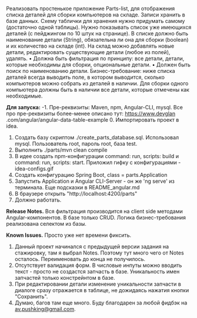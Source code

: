 Реализовать простенькое приложение Parts-list, для отображения списка деталей для
сборки компьютеров на складе. Записи хранить в базе данных. Схему таблички для хранения
нужно придумать самому (достаточно одной таблицы).
Нужно показывать список уже имеющихся деталей (с пейджингом по 10 штук на
странице). В списке должно быть наименование детали (String), обязательна ли она для сборки
(boolean) и их количество на складе (int). На склад можно добавлять новые детали,
редактировать существующие детали (любое из полей), удалять.
• Должна быть фильтрация по принципу:
все детали, детали, которые необходимы для сборки, опциональные детали.
• Должен быть поиск по наименованию детали.
Бизнес-требование: ниже списка деталей всегда выводить поле, в котором выводится,
сколько компьютеров можно собрать из деталей в наличии. Для сборки одного компьютера
должны быть в наличии все детали, которые отмечены как необходимые.

**Для запуска:**
-1. Пре-реквизиты: Maven, npm, Angular-CLI, mysql. Все про пре-реквизиты более-менее описано тут: https://www.devglan
.com/angular/angular-data-table-example
0. Импортировать проект в idea.
1. Создать базу скриптом ./create_parts_database.sql. Использовал mysql. Пользователь root, пароль root, база test.
2. Выполнить ./parts/mvn clean compile
3. В идее создать npm-конфигурации command: run, scripts: build и command: run, scripts: start. Приложил гифку с 
конфигурациями - idea-configs.gif
4. Создать конфигурацию Spring Boot, class = parts.Application
5. Запустить Application и Angular CLI-Server - он же 'ng serve' из терминала. Еще подсказки в README_angular.md
6. В браузере открыть "http://localhost:4200/parts"
7. Должно работать.

**Release Notes.**
Вся фильтрация производится на client side методами Angular-компонентов. В базе только CRUD.
Логика бизнес-требования реализована селектом из базы.

**Known Issues.** Просто уже нет времени фиксить.
1. Данный проект начинался с предыдущей версии задания на стажировку, там я выбрал Notes. Поэтому тут много чего от Notes осталось.
Переименовать до конца не получилось. 
2. Отсутствует валидация форм. В числовые инпуты можно вводить текст - просто не создастся запчасть в базе.
Уникальность имен запчастей только констрейнтом в базе.
3. При редактировании детали изменение уникальности запчасти в диалоге сразу отражается в таблице, не дожидаясь нажатия 
кнопки "Сохранить".
4. Думаю, багов там еще много. Буду благодарен за любой фидбэк на av.pushking@gmail.com.  
